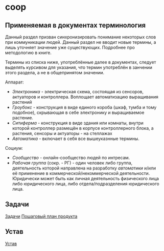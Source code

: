 # coop

## Применяемая в документах терминология

Данный раздел призван синхронизировать понимание некоторых слов при коммуникации людей. Данный раздел не вводит новые термины, а лишь уточняет значение уже существующих. Подробнее про методологию в книге.

Термины из списка ниже, употреблённые далее в документах, следует выделять курсивом для указания, что термин употреблён в занчении этого раздела, а не в общепринятом значении. 

Аппарат:
- *Электроника* - электрическая схема, состоящая из сенсоров, актуаторов и контроллера. Воплощает автоматизацию выращивания растений
- *Гроубокс* - конструкция в виде единого короба (шкаф, тумба и тому подобное), скрывающая в себе электронику и выращиваемое растение.
- *Ситиферма* - конструкция в виде здания или комнаты, внутри которой контроллер размещён в корпусе контроллерного блока, а растения, сенсоры и актуаторы - на стеллажах
- *Автоматика* - включает в себя все вышеуказнные термины.

Социум:
- *Сообщество* - онлайн-сообщество людей по интресам.
- *Рабочая группа* (сокр. - РГ) - один человек либо группа, деятельность которой направлена на разработку *автоматики* и/или её применение в коммерческой/некоммерческой деятельности. Юридически может быть как личная деятельность физического лица либо юридического лица, либо отдела/подразделения юридического лица.

## Задачи

[Задачи](задачи.md)
[Пошаговый план продукта](пошаговый_план_продукта.md)

## Устав

[Устав](устав.md)
